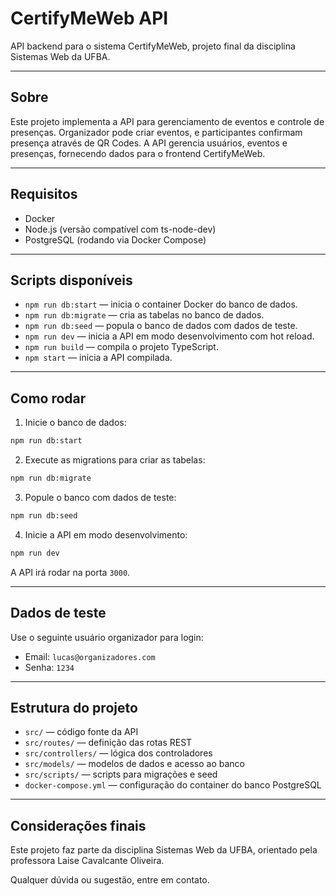 
# CertifyMeWeb API

API backend para o sistema CertifyMeWeb, projeto final da disciplina Sistemas Web da UFBA.

---

## Sobre

Este projeto implementa a API para gerenciamento de eventos e controle de presenças. Organizador pode criar eventos, e participantes confirmam presença através de QR Codes. A API gerencia usuários, eventos e presenças, fornecendo dados para o frontend CertifyMeWeb.

---

## Requisitos

- Docker
- Node.js (versão compatível com ts-node-dev)
- PostgreSQL (rodando via Docker Compose)

---

## Scripts disponíveis

- `npm run db:start` — inicia o container Docker do banco de dados.
- `npm run db:migrate` — cria as tabelas no banco de dados.
- `npm run db:seed` — popula o banco de dados com dados de teste.
- `npm run dev` — inicia a API em modo desenvolvimento com hot reload.
- `npm run build` — compila o projeto TypeScript.
- `npm start` — inicia a API compilada.

---

## Como rodar

1. Inicie o banco de dados:

```bash
npm run db:start
```

2. Execute as migrations para criar as tabelas:

```bash
npm run db:migrate
```

3. Popule o banco com dados de teste:

```bash
npm run db:seed
```

4. Inicie a API em modo desenvolvimento:

```bash
npm run dev
```

A API irá rodar na porta `3000`.

---

## Dados de teste

Use o seguinte usuário organizador para login:

- Email: `lucas@organizadores.com`
- Senha: `1234`

---

## Estrutura do projeto

- `src/` — código fonte da API
- `src/routes/` — definição das rotas REST
- `src/controllers/` — lógica dos controladores
- `src/models/` — modelos de dados e acesso ao banco
- `src/scripts/` — scripts para migrações e seed
- `docker-compose.yml` — configuração do container do banco PostgreSQL

---

## Considerações finais

Este projeto faz parte da disciplina Sistemas Web da UFBA, orientado pela professora Laise Cavalcante Oliveira.

Qualquer dúvida ou sugestão, entre em contato.

